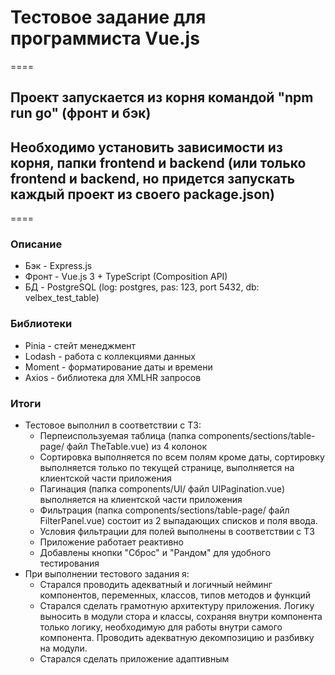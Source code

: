 # Тестовое задание для программиста Vue.js

====
## Проект запускается из корня командой "npm run go" (фронт и бэк)
## Необходимо установить зависимости из корня, папки frontend и backend (или только frontend и backend, но придется запускать каждый проект из своего package.json)

====

### Описание

- Бэк - Express.js
- Фронт - Vue.js 3 + TypeScript (Composition API)
- БД - PostgreSQL (log: postgres, pas: 123, port 5432, db: velbex_test_table)

### Библиотеки

- Pinia - стейт менеджмент
- Lodash - работа с коллекциями данных
- Moment - форматирование даты и времени
- Axios - библиотека для XMLHR запросов

### Итоги

- Тестовое выполнил в соответствии с ТЗ:
  - Перпеиспользуемая таблица (папка components/sections/table-page/ файл TheTable.vue) из 4 колонок
  - Сортировка выполняется по всем полям кроме даты, сортировку выполняется только по текущей странице, выполняется на клиентской части приложения
  - Пагинация (папка components/UI/ файл UIPagination.vue) выполняется на клиентской части приложения
  - Фильтрация (папка components/sections/table-page/ файл FilterPanel.vue) состоит из 2 выпадающих списков и поля ввода.
  - Условия фильтрации для полей выполнены в соответствии с ТЗ
  - Приложение работает реактивно
  - Добавлены кнопки "Сброс" и "Рандом" для удобного тестирования
- При выполнении тестового задания я:
  - Старался проводить адекватный и логичный нейминг компонентов, переменных, классов, типов методов и функций
  - Старался сделать грамотную архитектуру приложения. Логику выносить в модули стора и классы, сохраняя внутри компонента только логику, необходимую для работы внутри самого компонента. Проводить адекватную декомпозицию и разбивку на модули.
  - Старался сделать приложение адаптивным
